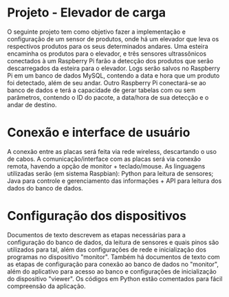 # Projeto - Elevador de carga
O seguinte projeto tem como objetivo fazer a implementação e configuração de um sensor de produtos, onde há um elevador que leva os respectivos produtos para os seus determinados andares. Uma esteira encaminha os produtos para o elevador, e três sensores ultrassônicos conectados à um Raspberry Pi farão a detecção dos produtos que serão descarregados da esteira para o elevador.
Logs serão salvos no Raspberry Pi em um banco de dados MySQL, contendo a data e hora que um produto foi detectado, além de seu andar. Outro Raspberry Pi conectará-se ao banco de dados e terá a capacidade de gerar tabelas com ou sem parâmetros, contendo o ID do pacote, a data/hora de sua detecção e o andar de destino.
# Conexão e interface de usuário
A conexão entre as placas será feita via rede wireless, descartando o uso de cabos. A comunicação/interface com as placas será via conexão remota, havendo a opção de monitor + teclado/mouse. As linguagens utilizadas serão (em sistema Raspbian):
Python para leitura de sensores;
Java para controle e gerenciamento das informações + API para leitura dos dados do banco de dados.
# Configuração dos dispositivos
Documentos de texto descrevem as etapas necessárias para a configuração do banco de dados, da leitura de sensores e quais pinos são utilizados para tal, além das configurações de rede e inicialização dos programas no dispositivo "monitor". Também há documentos de texto com as etapas de configuração para conexão ao banco de dados no "monitor", além do aplicativo para acesso ao banco e configurações de inicialização do dispositivo "viewer". Os códigos em Python estão comentados para fácil compreensão da aplicação.
